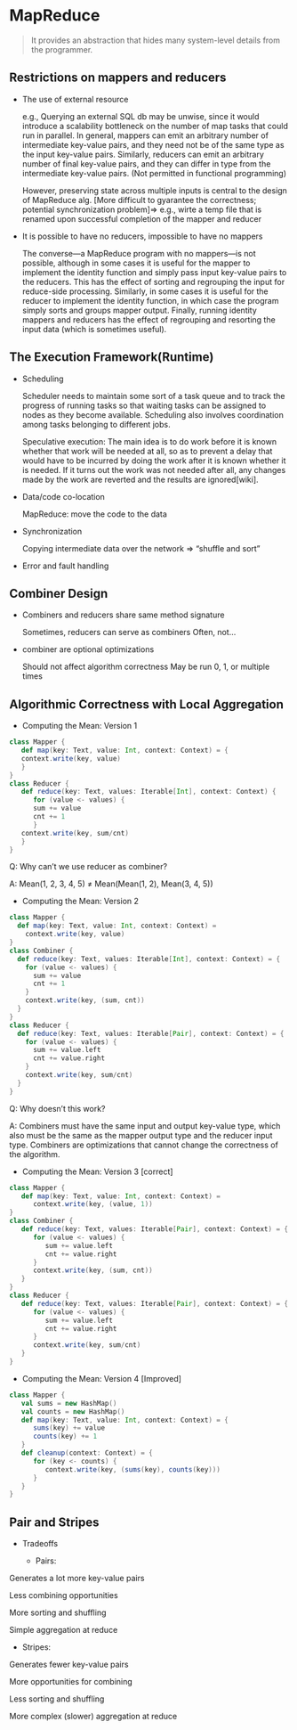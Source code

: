 # MapReduce
> It provides an abstraction that hides many system-level details from the programmer.

## Restrictions on mappers and reducers

- The use of external resource

   e.g., Querying an external SQL db may be unwise, since it would introduce a scalability bottleneck on the number of map tasks that could run in parallel. In general, mappers can emit an arbitrary number of intermediate key-value pairs, and they need not be of the same type as the input key-value pairs. Similarly, reducers can emit an arbitrary number of final key-value pairs, and they can differ in type from the intermediate key-value pairs. (Not permitted in functional programming)
   
   However, preserving state across multiple inputs is central to the design of MapReduce alg. [More difficult to gyarantee the correctness; potential synchronization problem]=> e.g., wirte a temp file that is renamed upon successful completion of the mapper and reducer

- It is possible to have no reducers, impossible to have no mappers
    
   The converse—a MapReduce program with no mappers—is not possible, although in some cases it is useful for the mapper to implement the identity function and simply pass input key-value pairs to the reducers. This has the effect of sorting and regrouping the input for reduce-side processing. Similarly, in some cases it is useful for the reducer to implement the identity function, in which case the program simply sorts and groups mapper output. Finally, running identity mappers and reducers has the effect of regrouping and resorting the input data (which is sometimes useful).

## The Execution Framework(Runtime)

- Scheduling
    
   Scheduler needs to maintain some sort of a task queue and to track the progress of running tasks so that waiting tasks can be assigned to nodes as they become available. Scheduling also involves coordination among tasks belonging to different jobs.
   
   Speculative execution: The main idea is to do work before it is known whether that work will be needed at all, so as to prevent a delay that would have to be incurred by doing the work after it is known whether it is needed. If it turns out the work was not needed after all, any changes made by the work are reverted and the results are ignored[wiki].

- Data/code co-location
   
   MapReduce: move the code to the data

- Synchronization
   
   Copying intermediate data over the network => “shuffle and sort”

- Error and fault handling

## Combiner Design

- Combiners and reducers share same method signature
    
   Sometimes, reducers can serve as combiners
   Often, not…
- combiner are optional optimizations
    
   Should not affect algorithm correctness
   May be run 0, 1, or multiple times

## Algorithmic Correctness with Local Aggregation
- Computing the Mean: Version 1
```Scala
class Mapper {
   def map(key: Text, value: Int, context: Context) = {
   context.write(key, value)
   }
}
class Reducer {
   def reduce(key: Text, values: Iterable[Int], context: Context) {
      for (value <- values) {
      sum += value
      cnt += 1
      }
   context.write(key, sum/cnt)
   }
}
```
Q: Why can’t we use reducer as combiner?

A: Mean(1, 2, 3, 4, 5) ≠ Mean(Mean(1, 2), Mean(3, 4, 5))

- Computing the Mean: Version 2
```scala
class Mapper {
  def map(key: Text, value: Int, context: Context) =
    context.write(key, value)
}
class Combiner {
  def reduce(key: Text, values: Iterable[Int], context: Context) = {
    for (value <- values) {
      sum += value
      cnt += 1
    }
    context.write(key, (sum, cnt))
  }
}
class Reducer {
  def reduce(key: Text, values: Iterable[Pair], context: Context) = {
    for (value <- values) {
      sum += value.left
      cnt += value.right
    }
    context.write(key, sum/cnt)
  }
}

```
Q: Why doesn’t this work?

A: Combiners must have the same input and output key-value type, which also must be the same as the mapper output type and the reducer input type. Combiners are optimizations that cannot change the correctness of the algorithm.

- Computing the Mean: Version 3 [correct]
```scala
class Mapper {
   def map(key: Text, value: Int, context: Context) =
      context.write(key, (value, 1))
}
class Combiner {
   def reduce(key: Text, values: Iterable[Pair], context: Context) = {
      for (value <- values) {
         sum += value.left
         cnt += value.right
      }
      context.write(key, (sum, cnt))
   }
}
class Reducer {
   def reduce(key: Text, values: Iterable[Pair], context: Context) = {
      for (value <- values) {
         sum += value.left
         cnt += value.right
      }
      context.write(key, sum/cnt)
   }
}
```

- Computing the Mean: Version 4 [Improved]
```scala
class Mapper {
   val sums = new HashMap()
   val counts = new HashMap()
   def map(key: Text, value: Int, context: Context) = {
      sums(key) += value
      counts(key) += 1
   }
   def cleanup(context: Context) = {
      for (key <- counts) {
         context.write(key, (sums(key), counts(key)))
      }
   }
}
```
## Pair and Stripes
- Tradeoffs

   - Pairs:
   
Generates a lot more key-value pairs

Less combining opportunities

More sorting and shuffling

Simple aggregation at reduce

   - Stripes:
   
Generates fewer key-value pairs

More opportunities for combining

Less sorting and shuffling

More complex (slower) aggregation at reduce
